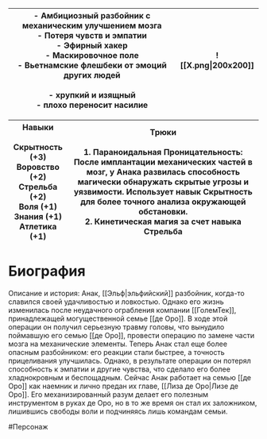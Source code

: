 
| - Амбициозный разбойник с механическим улучшением мозга<br>- Потеря чувств и эмпатии<br>- Эфирный хакер<br>- Маскировочное поле<br>- Вьетнамские флешбеки от эмоций других людей<br><br>- хрупкий и изящный<br>- плохо переносит насилие | ![[Х.png\|200x200]] |
| ---------------------------------------------------------------------------------------------------------------------------------------------------------------------------------------------------------------------------------------- | ------------------- |

| Навыки<br><br>Скрытность (+3) <br>Воровство (+2) <br>Стрельба (+2) <br>Воля (+1) <br>Знания (+1) <br>Атлетика (+1) | **Трюки**<br><br>1. **Параноидальная Проницательность**: После имплантации механических частей в мозг, у Анака развилась способность магически обнаружать скрытые угрозы и уязвимости. Использует навык Скрытность для более точного анализа окружающей обстановки.<br>2. Кинетическая магия за счет навыка Стрельба |
| ------------------------------------------------------------------------------------------------------------------ | -------------------------------------------------------------------------------------------------------------------------------------------------------------------------------------------------------------------------------------------------------------------------------------------------------------------- |
# **Биография**

Описание и история:
Анак, [[Эльф|эльфийский]] разбойник, когда-то славился своей удачливостью и ловкостью. Однако его жизнь изменилась после неудачного ограбления компании [[ГолемТек]], принадлежащей могущественной семье [[де Оро]]. В ходе этой операции он получил серьезную травму головы, что вынудило поймавшую его семью [[де Оро]], провести операцию по замене части мозга на механические элементы.
Теперь Анак стал еще более опасным разбойником: его реакции стали быстрее, а точность прицеливания улучшилась. Однако, в результате операции он потерял способность к эмпатии и другие чувства, что сделало его более хладнокровным и беспощадным.
Сейчас Анак работает на семью [[де Оро]] как наемник и лично предан их главе, [[Лиза де Оро|Лизе де Оро]]. Его механизированный разум делает его полезным инструментом в руках де Оро, но в то же время он стал их заложником, лишившись свободы воли и подчиняясь лишь командам семьи.



#Персонаж 

